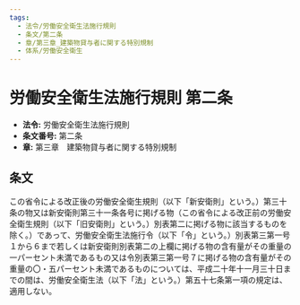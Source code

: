 ```yaml
---
tags:
  - 法令/労働安全衛生法施行規則
  - 条文/第二条
  - 章/第三章_建築物貸与者に関する特別規制
  - 体系/労働安全衛生
---
```

# 労働安全衛生法施行規則 第二条

- **法令:** 労働安全衛生法施行規則
- **条文番号:** 第二条
- **章:** 第三章　建築物貸与者に関する特別規制

## 条文
この省令による改正後の労働安全衛生規則（以下「新安衛則」という。）第三十条の物又は新安衛則第三十一条各号に掲げる物（この省令による改正前の労働安全衛生規則（以下「旧安衛則」という。）別表第二に掲げる物に該当するものを除く。）であって、労働安全衛生法施行令（以下「令」という。）別表第三第一号１から６まで若しくは新安衛則別表第二の上欄に掲げる物の含有量がその重量の一パーセント未満であるもの又は令別表第三第一号７に掲げる物の含有量がその重量の〇・五パーセント未満であるものについては、平成二十年十一月三十日までの間は、労働安全衛生法（以下「法」という。）第五十七条第一項の規定は、適用しない。

